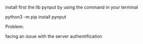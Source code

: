 
install first the lib pynput by using the command in your terminal

python3 -m pip install pynput


Problem:

facing an issue with the server authentification